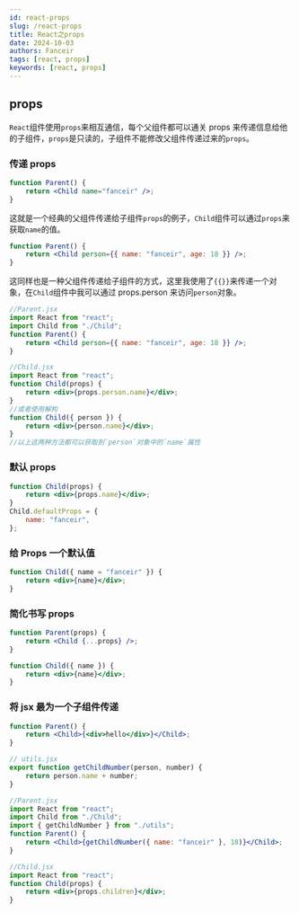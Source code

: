 ```yaml
---
id: react-props
slug: /react-props
title: React之props
date: 2024-10-03
authors: Fanceir
tags: [react, props]
keywords: [react, props]
---
```


## props

`React`组件使用`props`来相互通信，每个父组件都可以通关 props 来传递信息给他的子组件，`props`是只读的，子组件不能修改父组件传递过来的`props`。

### 传递 props

```jsx
function Parent() {
    return <Child name="fanceir" />;
}
```

这就是一个经典的父组件传递给子组件`props`的例子，`Child`组件可以通过`props`来获取`name`的值。

```jsx
function Parent() {
    return <Child person={{ name: "fanceir", age: 18 }} />;
}
```

这同样也是一种父组件传递给子组件的方式，这里我使用了`{{}}`来传递一个对象，在`Child`组件中我可以通过 props.person 来访问`person`对象。

```jsx
//Parent.jsx
import React from "react";
import Child from "./Child";
function Parent() {
    return <Child person={{ name: "fanceir", age: 18 }} />;
}

//Child.jsx
import React from "react";
function Child(props) {
    return <div>{props.person.name}</div>;
}
//或者使用解构
function Child({ person }) {
    return <div>{person.name}</div>;
}
//以上这两种方法都可以获取到`person`对象中的`name`属性
```

### 默认 props

```jsx
function Child(props) {
    return <div>{props.name}</div>;
}
Child.defaultProps = {
    name: "fanceir",
};
```

### 给 Props 一个默认值

```jsx
function Child({ name = "fanceir" }) {
    return <div>{name}</div>;
}
```

### 简化书写 props

```jsx
function Parent(props) {
    return <Child {...props} />;
}

function Child({ name }) {
    return <div>{name}</div>;
}
```

### 将 jsx 最为一个子组件传递

```jsx
function Parent() {
    return <Child>{<div>hello</div>}</Child>;
}
```

```jsx
// utils.jsx
export function getChildNumber(person, number) {
    return person.name + number;
}
```

```jsx
//Parent.jsx
import React from "react";
import Child from "./Child";
import { getChildNumber } from "./utils";
function Parent() {
    return <Child>{getChildNumber({ name: "fanceir" }, 18)}</Child>;
}
```

```jsx
//Child.jsx
import React from "react";
function Child(props) {
    return <div>{props.children}</div>;
}
```

